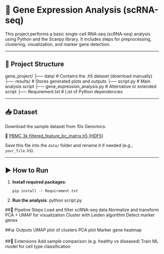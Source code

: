 # 🧬 Gene Expression Analysis (scRNA-seq)

This project performs a basic single-cell RNA-seq (scRNA-seq) analysis using Python and the Scanpy library. It includes steps for preprocessing, clustering, visualization, and marker gene detection.

---

## 📁 Project Structure

gene_project/
├── data/ # Contains the .h5 dataset (download manually)
├── results/ # Stores generated plots and outputs
├── script.py # Main analysis script
├── gene_expression_analysis.py # Alternative or extended script
├── Requirement.txt # List of Python dependencies


---

## 📥 Dataset

Download the sample dataset from 10x Genomics:

📎 [PBMC 3k filtered_feature_bc_matrix.h5 (HDF5)](https://cf.10xgenomics.com/samples/cell-exp/3.0.0/pbmc_3k/pbmc_3k_filtered_feature_bc_matrix.h5)

Save this file into the `data/` folder and rename it if needed (e.g., `your_file.h5`).

---

## ▶️ How to Run

1. **Install required packages**:
   ```bash
   pip install -r Requirement.txt

2. **Run the analysis**:
   python script.py


##🔬 Pipeline Steps
Load and filter scRNA-seq data
Normalize and transform
PCA + UMAP for visualization
Cluster with Leiden algorithm
Detect marker genes

##📊 Outputs
UMAP plot of clusters
PCA plot
Marker gene heatmap

##🧠 Extensions
Add sample comparison (e.g. healthy vs diseased)
Train ML model for cell type classification
